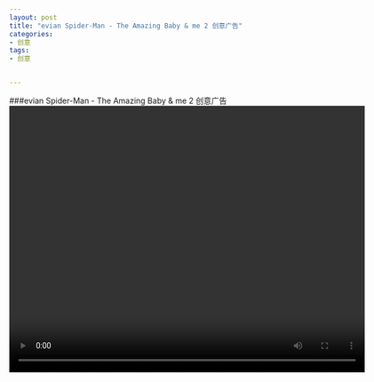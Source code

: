```yaml
---
layout: post
title: "evian Spider-Man - The Amazing Baby & me 2 创意广告"
categories:
- 创意
tags:
- 创意


---
```

###evian Spider-Man - The Amazing Baby & me 2 创意广告
<video width="640" height="480" controls="controls" src="{{ site.tc }}/videos/evian-Spider-Ma-The-Amazing-Baby-&-me-2.mp4" preload="preload" autoplay="autoplay" />
